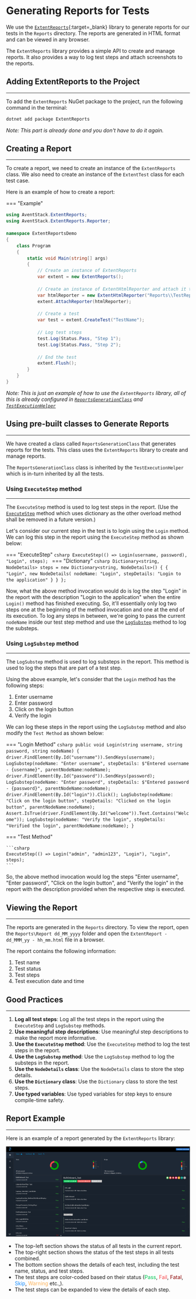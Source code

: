 # Generating Reports for Tests

We use the [`ExtentReports`](https://extentreports.com){:target=_blank} library to generate reports for our tests in the `Reports` directory. The reports are generated in HTML format and can be viewed in any browser.

The `ExtentReports` library provides a simple API to create and manage reports. It also provides a way to log test steps and attach screenshots to the reports.

## **Adding ExtentReports to the Project**

---

To add the `ExtentReports` NuGet package to the project, run the following command in the terminal:

```bash
dotnet add package ExtentReports
```

_Note: This part is already done and you don't have to do it again._

## **Creating a Report**

---

To create a report, we need to create an instance of the `ExtentReports` class. We also need to create an instance of the `ExtentTest` class for each test case.

Here is an example of how to create a report:

=== "Example"

```csharp
using AventStack.ExtentReports;
using AventStack.ExtentReports.Reporter;

namespace ExtentReportsDemo
{
	class Program
	{
		static void Main(string[] args)
		{
			// Create an instance of ExtentReports
			var extent = new ExtentReports();

			// Create an instance of ExtentHtmlReporter and attach it to the ExtentReports
			var htmlReporter = new ExtentHtmlReporter("Reports\\TestReport.html");
			extent.AttachReporter(htmlReporter);

			// Create a test
			var test = extent.CreateTest("TestName");

			// Log test steps
			test.Log(Status.Pass, "Step 1");
			test.Log(Status.Pass, "Step 2");

			// End the test
			extent.Flush();
		}
	}
}
```

_Note: This is just an example of how to use the `ExtentReports` library, all of this is already configured in [`ReportsGenerationClass`](./reports-generation-class.md) and [`TestExecutionHelper`](./testexecution-helper.md)_

## **Using pre-built classes to Generate Reports**

---

We have created a class called `ReportsGenerationClass` that generates reports for the tests. This class uses the `ExtentReports` library to create and manage reports.

The `ReportsGenerationClass` class is inherited by the `TestExecutionHelper` which is in-turn inherited by all the tests.

### Using `ExecuteStep` method

---

The `ExecuteStep` method is used to log test steps in the report. (Use the [`ExecuteStep`](./testexecution-helper.md/#executestep) method which uses dictionary as the other overload method shall be removed in a future version.)

Let's consider our current step in the test is to login using the `Login` method. We can log this step in the report using the `ExecuteStep` method as shown below:

=== "ExecuteStep"
	```csharp
	ExecuteStep(() => Login(username, password), "Login", steps);
	```
=== "Dictionary"
	```csharp
	Dictionary<string, NodeDetails> steps = new Dictionary<string, NodeDetails>()
	{
		{ "Login", new NodeDetails( nodeName: "Login", stepDetails: "Login to the application" } }
	};
	```

Now, what the above method invocation would do is log the step "Login" in the report with the description "Login to the application" when the entire `Login()` method has finished executing. So, it'll essentially only log two steps one at the beginning of the method invocation and one at the end of its execution. To log any steps in between, we're going to pass the current `nodeName` inside our test step method and use the [`LogSubstep`](./reports-generation-class.md/#logsubstep) method to log the substeps.

### Using `LogSubstep` method

---

The `LogSubstep` method is used to log substeps in the report. This method is used to log the steps that are part of a test step.

Using the above example, let's consider that the `Login` method has the following steps:

1. Enter username
1. Enter password
1. Click on the login button
1. Verify the login

We can log these steps in the report using the `LogSubstep` method and also modify the `Test Method` as shown below:

=== "Login Method"
	```csharp
	public void Login(string username, string password, string nodeName)
	{
		driver.FindElement(By.Id("username")).SendKeys(username);
		LogSubstep(nodeName: "Enter username", stepDetails: $"Entered username - {username}", parentNodeName:nodeName);
		driver.FindElement(By.Id("password")).SendKeys(password);
		LogSubstep(nodeName: "Enter password", stepDetails: $"Entered password - {password}", parentNodeName:nodeName);
		driver.FindElement(By.Id("login")).Click();
		LogSubstep(nodeName: "Click on the login button", stepDetails: "Clicked on the login button", parentNodeName:nodeName);
		Assert.IsTrue(driver.FindElement(By.Id("welcome")).Text.Contains("Welcome"));
		LogSubstep(nodeName: "Verify the login", stepDetails: "Verified the login", parentNodeName:nodeName);
	}
	```

=== "Test Method"

	```csharp
	ExecuteStep(() => Login("admin", "admin123", "Login"), "Login", steps);
	```

So, the above method invocation would log the steps "Enter username", "Enter password", "Click on the login button", and "Verify the login" in the report with the description provided when the respective step is executed.

## **Viewing the Report**

---

The reports are generated in the `Reports` directory. To view the report, open the `Reports\Report dd_MM_yyyy` folder and open the `ExtentReport - dd_MMM_yy - hh_mm.html` file in a browser.

The report contains the following information:

1. Test name
1. Test status
1. Test steps
1. Test execution date and time

## **Good Practices**

---

1. **Log all test steps**: Log all the test steps in the report using the `ExecuteStep` and `LogSubstep` methods.
1. **Use meaningful step descriptions**: Use meaningful step descriptions to make the report more informative.
1. **Use the `ExecuteStep` method**: Use the `ExecuteStep` method to log the test steps in the report.
1. **Use the `LogSubstep` method**: Use the `LogSubstep` method to log the substeps in the report.
1. **Use the `NodeDetails` class**: Use the `NodeDetails` class to store the step details.
1. **Use the `Dictionary` class**: Use the `Dictionary` class to store the test steps.
1. **Use typed variables**: Use typed variables for step keys to ensure compile-time safety.

## **Report Example**

---

Here is an example of a report generated by the `ExtentReports` library:

![ExtentReports](./assets/images/extent-reports.png)

- The top-left section shows the status of all tests in the current report.
- The top-right section shows the status of the test steps in all tests combined.
- The bottom section shows the details of each test, including the test name, status, and test steps.
- The test steps are color-coded based on their status (<span style="color:#00C853">Pass</span>, <span style="color:#F7464A">Fail</span>, <span style="color:#8B0000">Fatal</span>, <span style="color:#1E90FF">Skip</span>, <span style="color:#FDB45C">Warning</span> etc.,).
- The test steps can be expanded to view the details of each step.